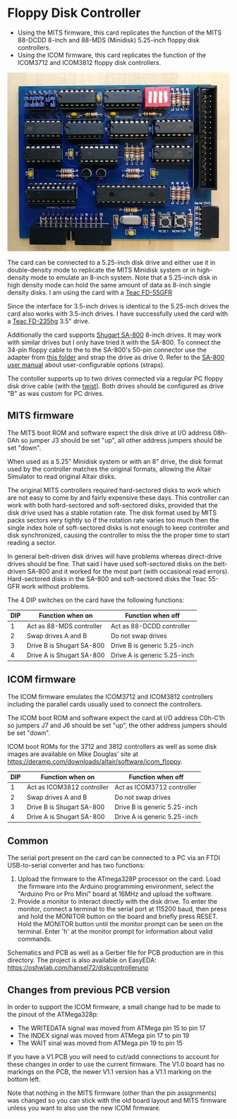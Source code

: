 # Floppy Disk Controller

 * Using the MITS firmware, this card replicates the function of the 
MITS 88-DCDD 8-inch and 88-MDS (Minidisk) 5.25-inch floppy disk controllers.
 * Using the ICOM firmware, this card replicates the function of the 
ICOM3712 and ICOM3812 floppy disk controllers.

![Floppy Disk Controller Card](diskcontroller.jpg)

The card can be connected to a 5.25-inch disk drive and either use
it in double-density mode to replicate the MITS Minidisk system
or in high-density mode to emulate an 8-inch system. Note
that a 5.25-inch disk in high density mode can hold the 
same amount of data as 8-inch single density disks.
I am using the card with a [Teac FD-55GFR](https://www.vogonswiki.com/index.php/Teac_FD-55GFR)

Since the interface for 3.5-inch drives is identical to the
5.25-inch drives the card also works with 3.5-inch drives.
I have successfully used the card with a [Teac FD-235hg](https://www.cnet.com/products/teac-floppy-drive-fd-235hg-floppy-disk-drive-floppy-series) 3.5" drive.

Additionally the card supports [Shugart SA-800](https://github.com/dhansel/Altair8800-IOBus/blob/master/04-disk-controller/doc/Shugart_SA800_Brochure_Feb78.pdf) 8-inch drives.
It may work with similar drives but I only have tried it with the SA-800. To connect the 34-pin floppy cable to the to the SA-800's
50-pin connector use the adapter from [this folder](https://github.com/dhansel/Altair8800-IOBus/tree/master/04-disk-controller/Shugart50to34adapter)
and strap the drive as drive 0. Refer to the [SA-800 user manual](https://github.com/dhansel/Altair8800-IOBus/blob/master/04-disk-controller/doc/SA800%20OEM%20Manual.pdf) about user-configurable options (straps).

The contoller supports up to two drives connected via a regular PC floppy
disk drive cable (with the [twist](https://www.nostalgianerd.com/why-are-floppy-cables-twisted)). 
Both drives should be configured as drive "B" as was custom for PC drives. 

## MITS firmware

The MITS boot ROM and software expect the disk drive at I/O address 08h-0Ah
so jumper J3 should be set "up", all other address jumpers should be set "down".

When used as a 5.25" Minidisk system or with an 8" drive, the disk
format used by the controller matches the original formats, allowing 
the Altair Simulator to read original Altair disks.

The original MITS controllers required hard-sectored disks to work which
are not easy to come by and fairly expensive these days.
This controller can work with both hard-sectored and soft-sectored disks,
provided that the disk drive used has a stable rotation rate. The disk
format used by MITS packs sectors very tightly so if the rotation rate varies
too much then the single index hole of soft-sectored disks is not enough
to keep controller and disk synchronized, causing the controller to miss 
the the proper time to start reading a sector.

In general belt-driven disk drives will have problems whereas direct-drive drives
should be fine. That said I have used soft-sectored disks on the belt-driven
SA-800 and it worked for the most part (with occasional read errors). 
Hard-sectored disks in the SA-800 and soft-sectored disks the Teac 55-GFR work
without problems.

The 4 DIP switches on the card have the following functions:

DIP | Function when on         | Function when off
----|--------------------------|------------------
1   | Act as 88-MDS controller | Act as 88-DCDD controller
2   | Swap drives A and B      | Do not swap drives
3   | Drive B is Shugart SA-800| Drive B is generic 5.25-inch
4   | Drive A is Shugart SA-800| Drive A is generic 5.25-inch

## ICOM firmware

The ICOM firmware emulates the ICOM3712 and ICOM3812 controllers including
the parallel cards usually used to connect the controllers. 

The ICOM boot ROM and software expect the card at I/O address C0h-C1h so jumpers J7
and J6 should be set "up", the other address jumpers should be set "down".

ICOM boot ROMs for the 3712 and 3812 controllers as well as some disk images 
are available on Mike Douglas' site at
https://deramp.com/downloads/altair/software/icom_floppy.

DIP | Function when on           | Function when off
----|----------------------------|------------------
1   | Act as ICOM3812 controller | Act as ICOM3712 controller
2   | Swap drives A and B        | Do not swap drives
3   | Drive B is Shugart SA-800  | Drive B is generic 5.25-inch
4   | Drive A is Shugart SA-800  | Drive A is generic 5.25-inch

## Common

The serial port present on the card can be connected to a PC via an FTDI
USB-to-serial converter and has two functions:
1. Upload the firmware to the ATmega328P processor on the card. Load the 
firmware into the Arduino programming environment, select the
"Arduino Pro or Pro Mini" board at 16MHz and upload the software.
2. Provide a monitor to interact directly with the disk drive. To enter
the monitor, connect a terminal to the serial port at 115200 baud, then press and
hold the MONITOR button on the board and briefly press RESET. Hold the
MONITOR button until the monitor prompt can be seen on the terminal.
Enter 'h' at the monitor prompt for information about valid commands.

Schematics and PCB as well as a Gerber file for PCB production are in this directory. 
The project is also available on EasyEDA: https://oshwlab.com/hansel72/diskcontrolleruno

## Changes from previous PCB version

In order to support the ICOM firmware, a small change had to be made to the 
pinout of the ATMega328p:

 * The WRITEDATA signal was moved from ATMega pin 15 to pin 17
 * The INDEX signal was moved from ATMega pin 17 to pin 19
 * The WAIT sinal was moved from ATMega pin 19 to pin 15

If you have a V1.PCB you will need to cut/add connections to 
account for these changes in order to use the current firmware. The V1.0 board
has no markings on the PCB, the newer V1.1 version has a V1.1 marking on the bottom left.

Note that nothing in the MITS firmware (other than the pin assignments) was changed
so you can stick with the old board layout and MITS firmware unless you want to also
use the new ICOM firmware.
